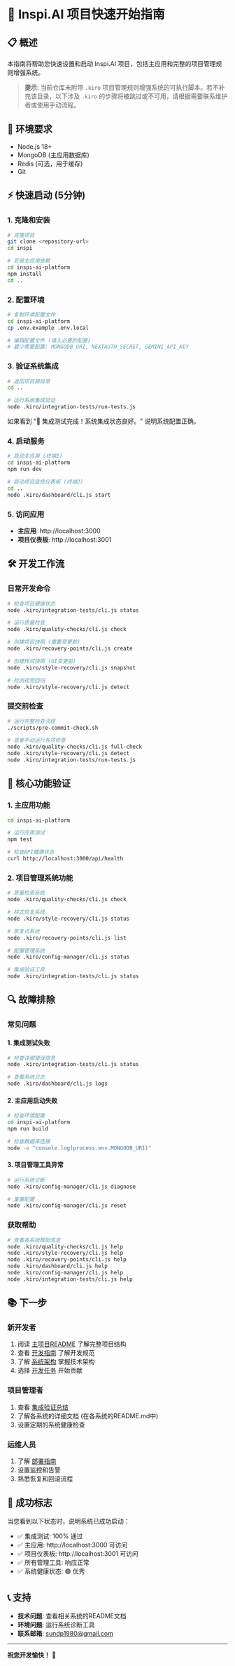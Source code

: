 # 🚀 Inspi.AI 项目快速开始指南

## 📋 概述

本指南将帮助您快速设置和启动 Inspi.AI 项目，包括主应用和完整的项目管理规则增强系统。

> **提示**: 当前仓库未附带 `.kiro` 项目管理规则增强系统的可执行脚本。若不补充该目录，以下涉及 `.kiro` 的步骤将被跳过或不可用，请根据需要联系维护者或使用手动流程。

## 🔧 环境要求

- Node.js 18+
- MongoDB (主应用数据库)
- Redis (可选，用于缓存)
- Git

## ⚡ 快速启动 (5分钟)

### 1. 克隆和安装

```bash
# 克隆项目
git clone <repository-url>
cd inspi

# 安装主应用依赖
cd inspi-ai-platform
npm install
cd ..
```

### 2. 配置环境

```bash
# 复制环境配置文件
cd inspi-ai-platform
cp .env.example .env.local

# 编辑配置文件 (填入必要的配置)
# 最少需要配置: MONGODB_URI, NEXTAUTH_SECRET, GEMINI_API_KEY
```

### 3. 验证系统集成

```bash
# 返回项目根目录
cd ..

# 运行系统集成验证
node .kiro/integration-tests/run-tests.js
```

如果看到 "🎉 集成测试完成！系统集成状态良好。" 说明系统配置正确。

### 4. 启动服务

```bash
# 启动主应用 (终端1)
cd inspi-ai-platform
npm run dev

# 启动项目监控仪表板 (终端2)
cd ..
node .kiro/dashboard/cli.js start
```

### 5. 访问应用

- **主应用**: http://localhost:3000
- **项目仪表板**: http://localhost:3001

## 🛠️ 开发工作流

### 日常开发命令

```bash
# 检查项目健康状态
node .kiro/integration-tests/cli.js status

# 运行质量检查
node .kiro/quality-checks/cli.js check

# 创建项目快照 (重要变更前)
node .kiro/recovery-points/cli.js create

# 创建样式快照 (UI变更前)
node .kiro/style-recovery/cli.js snapshot

# 检测视觉回归
node .kiro/style-recovery/cli.js detect
```

### 提交前检查

```bash
# 运行完整检查流程
./scripts/pre-commit-check.sh

# 或者手动运行各项检查
node .kiro/quality-checks/cli.js full-check
node .kiro/style-recovery/cli.js detect
node .kiro/integration-tests/run-tests.js
```

## 🎯 核心功能验证

### 1. 主应用功能

```bash
cd inspi-ai-platform

# 运行应用测试
npm test

# 检查API健康状态
curl http://localhost:3000/api/health
```

### 2. 项目管理系统功能

```bash
# 质量检查系统
node .kiro/quality-checks/cli.js check

# 样式恢复系统
node .kiro/style-recovery/cli.js status

# 恢复点系统
node .kiro/recovery-points/cli.js list

# 配置管理系统
node .kiro/config-manager/cli.js status

# 集成验证工具
node .kiro/integration-tests/cli.js status
```

## 🔍 故障排除

### 常见问题

#### 1. 集成测试失败
```bash
# 检查详细错误信息
node .kiro/integration-tests/cli.js status

# 查看系统日志
node .kiro/dashboard/cli.js logs
```

#### 2. 主应用启动失败
```bash
# 检查环境配置
cd inspi-ai-platform
npm run build

# 检查数据库连接
node -e "console.log(process.env.MONGODB_URI)"
```

#### 3. 项目管理工具异常
```bash
# 运行系统诊断
node .kiro/config-manager/cli.js diagnose

# 重置配置
node .kiro/config-manager/cli.js reset
```

### 获取帮助

```bash
# 查看各系统帮助信息
node .kiro/quality-checks/cli.js help
node .kiro/style-recovery/cli.js help
node .kiro/recovery-points/cli.js help
node .kiro/dashboard/cli.js help
node .kiro/config-manager/cli.js help
node .kiro/integration-tests/cli.js help
```

## 📚 下一步

### 新开发者
1. 阅读 [主项目README](README.md) 了解完整项目结构
2. 查看 [开发指南](docs/DEVELOPMENT_GUIDE.md) 了解开发规范
3. 了解 [系统架构](docs/ARCHITECTURE.md) 掌握技术架构
4. 选择 [开发任务](MASTER_TASKS.md) 开始贡献

### 项目管理者
1. 查看 [集成验证总结](.kiro/integration-tests/INTEGRATION_SUMMARY.md)
2. 了解各系统的详细文档 (在各系统的README.md中)
3. 设置定期的系统健康检查

### 运维人员
1. 了解 [部署指南](docs/DEPLOYMENT_GUIDE.md)
2. 设置监控和告警
3. 熟悉恢复和回滚流程

## 🎉 成功标志

当您看到以下状态时，说明系统已成功启动：

- ✅ 集成测试: 100% 通过
- ✅ 主应用: http://localhost:3000 可访问
- ✅ 项目仪表板: http://localhost:3001 可访问
- ✅ 所有管理工具: 响应正常
- ✅ 系统健康状态: 🟢 优秀

## 📞 支持

- **技术问题**: 查看相关系统的README文档
- **环境问题**: 运行系统诊断工具
- **联系邮箱**: sundp1980@gmail.com

---

**祝您开发愉快！** 🚀
